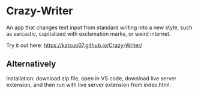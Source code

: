 # Crazy-Writer
An app that changes text input from standard writing into a new style, such as sarcastic, capitalized with exclamation marks, or weird internet.

Try it out here:
https://katsup07.github.io/Crazy-Writer/

## Alternatively
Installation: download zip file, open in VS code, download live server extension, and then run with live server extension from index.html.
